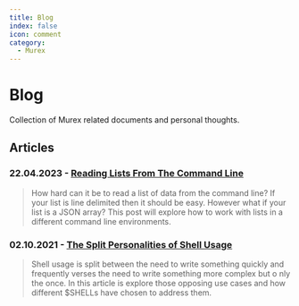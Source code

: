 ```yaml
---
title: Blog
index: false
icon: comment
category:
  - Murex
---
```


# Blog

Collection of Murex related documents and personal thoughts.

## Articles

### 22.04.2023 - [Reading Lists From The Command Line](reading_lists.md)

> How hard can it be to read a list of data from the command line? If your list is line delimited then it should be easy. However what
> if your list is a JSON array? This post will explore how to work with lists in a different command line environments.

### 02.10.2021 - [The Split Personalities of Shell Usage](split_personalities.md)

> Shell usage is split between the need to write something quickly and frequently verses the need to write something more complex but o
> nly the once. In this article is explore those opposing use cases and how different $SHELLs have chosen to address them.

